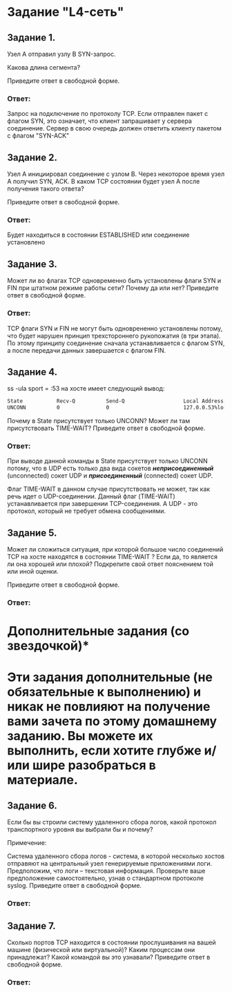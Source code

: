 # Задание "L4-сеть"

## Задание 1.

Узел А отправил узлу В SYN-запрос.

Какова длина сегмента?

Приведите ответ в свободной форме.


### Ответ: 

Запрос на подключение по протоколу TCP. Если отправлен пакет с флагом SYN, это означает, что клиент запрашивает у сервера соединение. Сервер в свою очередь должен ответить клиенту пакетом с флагом "SYN-ACK"




## Задание 2.

Узел А инициировал соединение с узлом В.
Через некоторое время узел А получил SYN, ACK.
В каком TCP состоянии будет узел А после получения такого ответа?

Приведите ответ в свободной форме.

### Ответ: 

Будет находиться в состоянии ESTABLISHED или соединение установлено


## Задание 3.

Может ли во флагах TCP одновременно быть установлены флаги SYN и FIN при штатном режиме работы сети?
Почему да или нет?
Приведите ответ в свободной форме.

### Ответ: 

TCP флаги SYN и FIN не могут быть одноврененно установлены потому, что будет нарушен принцип трехстороннего рукопожатия (в три этапа). По этому принципу соединение сначала устанавливается с флагом SYN, а после передачи данных завершается с флагом FIN.


## Задание 4.

ss -ula sport = :53 на хосте имеет следующий вывод:

```bash
State           Recv-Q          Send-Q                   Local Address:Port                     Peer Address:Port          Process
UNCONN          0               0                        127.0.0.53%lo:domain                        0.0.0.0:*
```

Почему в State присутствует только UNCONN?
Может ли там присутствовать TIME-WAIT?
Приведите ответ в свободной форме.

### Ответ: 

При выводе данной команды в State присутствует только UNCONN потому, что в UDP есть только два вида сокетов ***неприсоединенный*** (unconnected) сокет UDP и ***присоединенный*** (connected) сокет UDP.

Флаг TIME-WAIT в данном случае присутствовать не может, так как речь идет о UDP-соединении. Данный флаг (TIME-WAIT) устанавливается при завершении TCP-соединения. А UDP - это протокол, который не требует обмена сообщениями.

## Задание 5.

Может ли сложиться ситуация, при которой большое число соединений TCP на хосте находятся в состоянии TIME-WAIT ?
Если да, то является ли она хорошей или плохой?
Подкрепите свой ответ пояснением той или иной оценки.

Приведите ответ в свободной форме.

### Ответ: 




# Дополнительные задания (со звездочкой)*
# Эти задания дополнительные (не обязательные к выполнению) и никак не повлияют на получение вами зачета по этому домашнему заданию. Вы можете их выполнить, если хотите глубже и/или шире разобраться в материале.

## Задание 6.

Если бы вы строили систему удаленного сбора логов, какой протокол транспортного уровня вы выбрали бы и почему?

Примечение:

Система удаленного сбора логов - система, в которой несколько хостов отправяют на центральный узел генерируемые приложениями логи. Предположим, что логи – текстовая информация.
Проверьте ваше предположение самостоятельно, узнав о стандартном протоколе syslog.
Приведите ответ в свободной форме.

### Ответ: 




## Задание 7.

Сколько портов TCP находится в состоянии прослушивания на вашей машине (физической или виртуальной)?
Каким процессам они принадлежат?
Какой командой вы это узнавали?
Приведите ответ в свободной форме.

### Ответ: 






